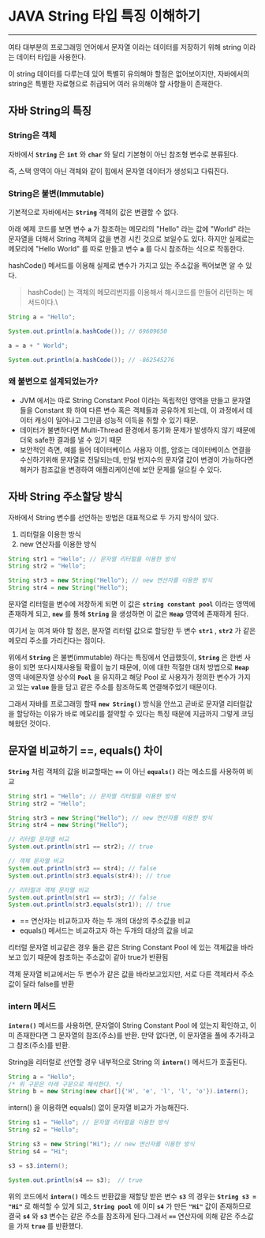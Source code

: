 # JAVA String 타입 특징 이해하기

---

여타 대부분의 프로그래밍 언어에서 문자열 이라는 데이터를 저장하기 위해 string 이라는 데이터 타입을 사용한다.

이 string 데이터를 다루는데 있어 특별히 유의해야 할점은 없어보이지만, 자바에서의 string은 특별한 자료형으로 취급되어 여러 유의해야 할 사항들이 존재한다.

## 자바 String의 특징

### String은 객체

자바에서 **`String`** 은 **`int`** 와 **`char`** 와 달리 기본형이 아닌 참조형 변수로 분류된다.

즉, 스택 영역이 아닌 객체와 같이 힙에서 문자열 데이터가 생성되고 다뤄진다.

### String은 불변(Immutable)

기본적으로 자바에서는 **`String`** 객체의 값은 변결할 수 없다.

아래 예제 코드를 보면 변수 **`a`** 가 참조하는 메모리의 "Hello" 라는 값에 "World" 라는 문자열을 더해서 String 객체의 값을 변경 시킨 것으로 보일수도 있다. 하지만 실제로는 메모리에 "Hello World" 를 따로 만들고 변수 **`a`** 를 다시 참조하는 식으로 작동한다.

hashCode() 메서드를 이용해 실제로 변수가 가지고 있는 주소값을 찍어보면 알 수 있다.

> hashCode() 는 객체의 메모리번지를 이용해서 해시코드를 만들어 리턴하는 메서드이다.\

```java
String a = "Hello";

System.out.println(a.hashCode()); // 69609650

a = a + " World";

System.out.println(a.hashCode()); // -862545276
```

### 왜 불변으로 설계되었는가?

- JVM 에서는 따로 String Constant Pool 이라는 독립적인 영역을 만들고 문자열들을 Constant 화 하여 다른 변수 혹은 객체들과 공유하게 되는데, 이 과정에서 데이터 캐싱이 일어나고 그만큼 성능적 이득을 취할 수 있기 때문.
- 데이터가 불변하다면 Multi-Thread 환경에서 동기화 문제가 발생하지 않기 때문에 더욱 safe한 결과를 낼 수 있기 때문
- 보안적인 측면, 예를 들어 데이터베이스 사용자 이름, 암호는 데이터베이스 연결을 수신하기위해 문자열로 전달되는데, 만일 번지수의 문자열 값이 변경이 가능하다면 해커가 참조값을 변경하여 애플리케이션에 보안 문제를 일으킬 수 있다.

## 자바 String 주소할당 방식

자바에서 String 변수를 선언하는 방법은 대표적으로 두 가지 방식이 있다.

1. 리터럴을 이용한 방식
2. new 연산자를 이용한 방식

```java
String str1 = "Hello"; // 문자열 리터럴을 이용한 방식
String str2 = "Hello";

String str3 = new String("Hello"); // new 연산자를 이용한 방식
String str4 = new String("Hello");
```

문자열 리터럴을 변수에 저장하게 되면 이 값은 **`string constant pool`** 이라는 영역에 존재하게 되고, **`new`** 를 통해 **`String`** 을 생성하면 이 값은 **`Heap`** 영역에 존재하게 된다.

여기서 눈 여겨 봐야 할 점은, 문자열 리터럴 값으로 할당한 두 변수 **`str1`** , **`str2`** 가 같은 메모리 주소를 가리킨다는 점이다.

위에서 **`String`** 은 불변(immutable) 하다는 특징에서 언급했듯이, **`String`** 은 한번 사용이 되면 또다시재사용될 확률이 높기 때문에, 이에 대한 적절한 대처 방법으로 **`Heap`** 영역 내에문자열 상수의 **`Pool`** 을 유지하고 해당 Pool 로 사용자가 정의한 변수가 가지고 있는 **`value`** 들을 담고 같은 주소를 참조하도록 연결해주었기 때문이다.

그래서 자바를 프로그래밍 할때 **`new String()`** 방식을 안쓰고 곧바로 문자열 리터럴값을 할당하는 이유가 바로 메모리를 절약할 수 있다는 특징 때문에 지금까지 그렇게 코딩 해왔던 것이다.

## 문자열 비교하기 ==, equals() 차이

**`String`** 처럼 객체의 값을 비교할때는 **`==`** 이 아닌 **`equals()`** 라는 메소드를 사용하여 비교

```java
String str1 = "Hello"; // 문자열 리터럴을 이용한 방식
String str2 = "Hello";

String str3 = new String("Hello"); // new 연산자를 이용한 방식
String str4 = new String("Hello");

// 리터럴 문자열 비교
System.out.println(str1 == str2); // true

// 객체 문자열 비교
System.out.println(str3 == str4); // false
System.out.println(str3.equals(str4)); // true

// 리터럴과 객체 문자열 비교
System.out.println(str1 == str3); // false
System.out.println(str3.equals(str1)); // true
```

- == 연산자는 비교하고자 하는 두 개의 대상의 주소값을 비교
- equals() 메서드는 비교하고자 하는 두개의 대상의 값을 비교

리터럴 문자열 비교같은 경우 둘은 같은 String Constant Pool 에 있는 객체값을 바라보고 있기 때문에 참조하는 주소값이 같아 true가 반환됨

객체 문자열 비교에서는 두 변수가 같은 값을 바라보고있지만, 서로 다른 객체라서 주소값이 달라 false를 반환

### intern 메서드

**`intern()`** 메서드를 사용하면, 문자열이 String Constant Pool 에 있는지 확인하고, 이미 존재한다면 그 문자열의 참조(주소)를 반환. 만약 없다면, 이 문자열을 풀에 추가하고 그 참조(주소)를 반환.

String을 리터럴로 선언할 경우 내부적으로 String 의 **`intern()`** 메서드가 호출된다.

```java
String a = "Hello";
/* 위 구문은 아래 구문으로 해석한다. */
String b = new String(new char[]{'H', 'e', 'l', 'l', 'o'}).intern();
```

intern() 을 이용하면 equals() 없이 문자열 비교가 가능해진다.

```java
String s1 = "Hello"; // 문자열 리터럴을 이용한 방식
String s2 = "Hello";

String s3 = new String("Hi"); // new 연산자를 이용한 방식
String s4 = "Hi";

s3 = s3.intern();

System.out.println(s4 == s3);  // true
```

위의 코드에서 **`intern()`** 메소드 반환값을 재할당 받은 변수 **`s3`** 의 경우는 **`String s3 = "Hi"`** 로 해석할 수 있게 되고, **`String pool`** 에 이미 **`s4`** 가 만든 **`"Hi"`** 값이 존재하므로 결국 **`s4`** 와 **`s3`** 변수는 같은 주소를 참조하게 된다.그래서 **`==`** 연산자에 의해 같은 주소값을 가져 **`true`** 를 반환했다.

